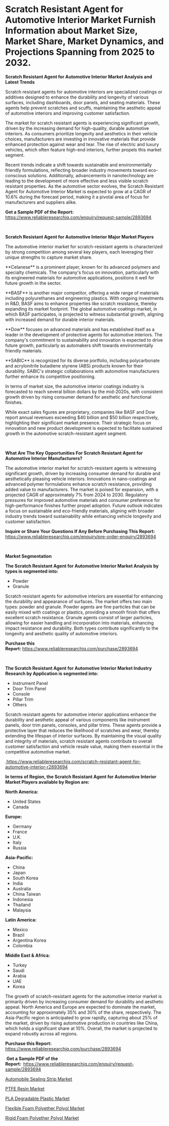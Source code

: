 <p><h1>Scratch Resistant Agent for Automotive Interior Market Furnish Information about Market Size, Market Share, Market Dynamics, and Projections Spanning from 2025 to 2032.</h1></p><p><strong>Scratch Resistant Agent for Automotive Interior Market Analysis and Latest Trends</strong></p>
<p><p>Scratch resistant agents for automotive interiors are specialized coatings or additives designed to enhance the durability and longevity of various surfaces, including dashboards, door panels, and seating materials. These agents help prevent scratches and scuffs, maintaining the aesthetic appeal of automotive interiors and improving customer satisfaction.</p><p>The market for scratch resistant agents is experiencing significant growth, driven by the increasing demand for high-quality, durable automotive interiors. As consumers prioritize longevity and aesthetics in their vehicle choices, manufacturers are investing in innovative materials that provide enhanced protection against wear and tear. The rise of electric and luxury vehicles, which often feature high-end interiors, further propels this market segment. </p><p>Recent trends indicate a shift towards sustainable and environmentally friendly formulations, reflecting broader industry movements toward eco-conscious solutions. Additionally, advancements in nanotechnology are leading to the development of more effective and less visible scratch resistant properties. As the automotive sector evolves, the Scratch Resistant Agent for Automotive Interior Market is expected to grow at a CAGR of 10.6% during the forecast period, making it a pivotal area of focus for manufacturers and suppliers alike.</p></p>
<p><strong>Get a Sample PDF of the Report:&nbsp;</strong> <a href="https://www.reliableresearchiq.com/enquiry/request-sample/2893694?utm_campaign=1870&utm_medium=2&utm_source=Github&utm_content=ia&utm_term=15032025&utm_id=scratch-resistant-agent-for-automotive-interior">https://www.reliableresearchiq.com/enquiry/request-sample/2893694</a></p>
<p>&nbsp;</p>
<p><strong>Scratch Resistant Agent for Automotive Interior Major Market Players</strong></p>
<p><p>The automotive interior market for scratch-resistant agents is characterized by strong competition among several key players, each leveraging their unique strengths to capture market share. </p><p>**Celanese** is a prominent player, known for its advanced polymers and specialty chemicals. The company's focus on innovation, particularly with its engineered materials for automotive applications, positions it well for future growth in the sector. </p><p>**BASF** is another major competitor, offering a wide range of materials including polyurethanes and engineering plastics. With ongoing investments in R&D, BASF aims to enhance properties like scratch resistance, thereby expanding its market footprint. The global automotive coatings market, in which BASF participates, is projected to witness substantial growth, aligning with increased demand for durable interior materials.</p><p>**Dow** focuses on advanced materials and has established itself as a leader in the development of protective agents for automotive interiors. The company's commitment to sustainability and innovation is expected to drive future growth, particularly as automakers shift towards environmentally friendly materials.</p><p>**SABIC** is recognized for its diverse portfolio, including polycarbonate and acrylonitrile butadiene styrene (ABS) products known for their durability. SABIC's strategic collaborations with automotive manufacturers further enhance its competitive positioning.</p><p>In terms of market size, the automotive interior coatings industry is forecasted to reach several billion dollars by the mid-2020s, with consistent growth driven by rising consumer demand for aesthetic and functional finishes. </p><p>While exact sales figures are proprietary, companies like BASF and Dow report annual revenues exceeding $40 billion and $50 billion respectively, highlighting their significant market presence. Their strategic focus on innovation and new product development is expected to facilitate sustained growth in the automotive scratch-resistant agent segment.</p></p>
<p>&nbsp;</p>
<p><strong>What Are The Key Opportunities For Scratch Resistant Agent for Automotive Interior Manufacturers?</strong></p>
<p><p>The automotive interior market for scratch-resistant agents is witnessing significant growth, driven by increasing consumer demand for durable and aesthetically pleasing vehicle interiors. Innovations in nano-coatings and advanced polymer formulations enhance scratch resistance, providing added value to manufacturers. The market is poised for expansion, with a projected CAGR of approximately 7% from 2024 to 2030. Regulatory pressures for improved automotive materials and consumer preference for high-performance finishes further propel adoption. Future outlook indicates a focus on sustainable and eco-friendly materials, aligning with broader industry trends toward sustainability while enhancing vehicle longevity and customer satisfaction.</p></p>
<p><strong>Inquire or Share Your Questions If Any Before Purchasing This Report:</strong> <a href="https://www.reliableresearchiq.com/enquiry/pre-order-enquiry/2893694?utm_campaign=1870&utm_medium=2&utm_source=Github&utm_content=ia&utm_term=15032025&utm_id=scratch-resistant-agent-for-automotive-interior">https://www.reliableresearchiq.com/enquiry/pre-order-enquiry/2893694</a></p>
<p>&nbsp;</p>
<p><strong>Market Segmentation</strong></p>
<p><strong>The Scratch Resistant Agent for Automotive Interior Market Analysis by types is segmented into:</strong></p>
<p><ul><li>Powder</li><li>Granule</li></ul></p>
<p><p>Scratch resistant agents for automotive interiors are essential for enhancing the durability and appearance of surfaces. The market offers two main types: powder and granule. Powder agents are fine particles that can be easily mixed with coatings or plastics, providing a smooth finish that offers excellent scratch resistance. Granule agents consist of larger particles, allowing for easier handling and incorporation into materials, enhancing impact resistance and durability. Both types contribute significantly to the longevity and aesthetic quality of automotive interiors.</p></p>
<p><strong>Purchase this Report:&nbsp;</strong><a href="https://www.reliableresearchiq.com/purchase/2893694?utm_campaign=1870&utm_medium=2&utm_source=Github&utm_content=ia&utm_term=15032025&utm_id=scratch-resistant-agent-for-automotive-interior">https://www.reliableresearchiq.com/purchase/2893694</a></p>
<p>&nbsp;</p>
<p><strong>The Scratch Resistant Agent for Automotive Interior Market Industry Research by Application is segmented into:</strong></p>
<p><ul><li>Instrument Panel</li><li>Door Trim Panel</li><li>Console</li><li>Pillar Trim</li><li>Others</li></ul></p>
<p><p>Scratch resistant agents for automotive interior applications enhance the durability and aesthetic appeal of various components like instrument panels, door trim panels, consoles, and pillar trims. These agents provide a protective layer that reduces the likelihood of scratches and wear, thereby extending the lifespan of interior surfaces. By maintaining the visual quality and integrity of materials, scratch resistant agents contribute to overall customer satisfaction and vehicle resale value, making them essential in the competitive automotive market.</p></p>
<p><a href="https://www.reliableresearchiq.com/scratch-resistant-agent-for-automotive-interior-r2893694?utm_campaign=1870&utm_medium=2&utm_source=Github&utm_content=ia&utm_term=15032025&utm_id=scratch-resistant-agent-for-automotive-interior">&nbsp;https://www.reliableresearchiq.com/scratch-resistant-agent-for-automotive-interior-r2893694</a></p>
<p><strong>In terms of Region, the Scratch Resistant Agent for Automotive Interior Market Players available by Region are:</strong></p>
<p>
    <p> <strong> North America: </strong>
        <ul>
            <li>United States</li>
            <li>Canada</li>
        </ul>
        </p> 
    <p> <strong> Europe: </strong>
        <ul>
            <li>Germany</li>
            <li>France</li>
            <li>U.K.</li>
            <li>Italy</li>
            <li>Russia</li>
        </ul>
        </p> 
    <p> <strong> Asia-Pacific: </strong>
        <ul>
            <li>China</li>
            <li>Japan</li>
            <li>South Korea</li>
            <li>India</li>
            <li>Australia</li>
            <li>China Taiwan</li>
            <li>Indonesia</li>
            <li>Thailand</li>
            <li>Malaysia</li>
        </ul>
        </p> 
    <p> <strong> Latin America: </strong>
        <ul>
            <li>Mexico</li>
            <li>Brazil</li>
            <li>Argentina Korea</li>
            <li>Colombia</li>
        </ul>
        </p> 
    <p> <strong> Middle East & Africa: </strong>
        <ul>
            <li>Turkey</li>
            <li>Saudi</li>
            <li>Arabia</li>
            <li>UAE</li>
            <li>Korea</li>
        </ul>
    </p>
    </p>
<p><p>The growth of scratch-resistant agents for the automotive interior market is primarily driven by increasing consumer demand for durability and aesthetic appeal. North America and Europe are expected to dominate the market, accounting for approximately 35% and 30% of the share, respectively. The Asia-Pacific region is anticipated to grow rapidly, capturing about 25% of the market, driven by rising automotive production in countries like China, which holds a significant share at 10%. Overall, the market is projected to expand robustly across all regions.</p></p>
<p><strong>Purchase this Report: </strong><a href="https://www.reliableresearchiq.com/purchase/2893694?utm_campaign=1870&utm_medium=2&utm_source=Github&utm_content=ia&utm_term=15032025&utm_id=scratch-resistant-agent-for-automotive-interior">https://www.reliableresearchiq.com/purchase/2893694</a></p>
<p>&nbsp;<strong>Get a Sample PDF of the Report:&nbsp;&nbsp;</strong><a href="https://www.reliableresearchiq.com/enquiry/request-sample/2893694?utm_campaign=1870&utm_medium=2&utm_source=Github&utm_content=ia&utm_term=15032025&utm_id=scratch-resistant-agent-for-automotive-interior">https://www.reliableresearchiq.com/enquiry/request-sample/2893694</a></p>
<p><strong></strong></p>
<p><p><a href="https://github.com/evraltandre36/Market-Research-Report-List-1/blob/main/automobile-sealing-strip-market.md?utm_campaign=1870&utm_medium=2&utm_source=Github&utm_content=ia&utm_term=15032025&utm_id=scratch-resistant-agent-for-automotive-interior">Automobile Sealing Strip Market</a></p><p><a href="https://github.com/alrogikrosa/Market-Research-Report-List-1/blob/main/ptfe-resin-market.md?utm_campaign=1870&utm_medium=2&utm_source=Github&utm_content=ia&utm_term=15032025&utm_id=scratch-resistant-agent-for-automotive-interior">PTFE Resin Market</a></p><p><a href="https://github.com/kleyderoomes/Market-Research-Report-List-1/blob/main/pla-degradable-plastic-market.md?utm_campaign=1870&utm_medium=2&utm_source=Github&utm_content=ia&utm_term=15032025&utm_id=scratch-resistant-agent-for-automotive-interior">PLA Degradable Plastic Market</a></p><p><a href="https://github.com/coricnzati/Market-Research-Report-List-1/blob/main/flexible-foam-polyether-polyol-market.md?utm_campaign=1870&utm_medium=2&utm_source=Github&utm_content=ia&utm_term=15032025&utm_id=scratch-resistant-agent-for-automotive-interior">Flexible Foam Polyether Polyol Market</a></p><p><a href="https://github.com/cavushjla/Market-Research-Report-List-1/blob/main/rigid-foam-polyether-polyol-market.md?utm_campaign=1870&utm_medium=2&utm_source=Github&utm_content=ia&utm_term=15032025&utm_id=scratch-resistant-agent-for-automotive-interior">Rigid Foam Polyether Polyol Market</a></p></p>